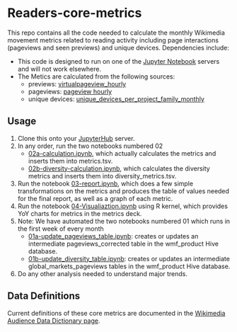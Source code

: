 # Readers-core-metrics

This repo contains all the code needed to calculate the monthly Wikimedia movement metrics related to reading activity including page interactions (pageviews and seen previews) and unique devices. Dependencies include:

* This code is designed to run on one of the [Jupyter Notebook](https://wikitech.wikimedia.org/wiki/SWAP) servers and will not work elsewhere.
* The Metics are calculated from the following sources:  
  + previews: [virtualpageview_hourly](https://wikitech.wikimedia.org/wiki/Analytics/Data_Lake/Traffic/Virtualpageview_hourly)
  + pageviews: [pageview hourly](https://wikitech.wikimedia.org/wiki/Analytics/Data_Lake/Traffic/Pageview_hourly)
  + unique devices:  [unique_devices_per_project_family_monthly](https://wikitech.wikimedia.org/wiki/Analytics/Data_Lake/Traffic/Unique_Devices)

## Usage
1. Clone this onto your [JupyterHub](https://wikitech.wikimedia.org/wiki/SWAP) server. 
2. In any order, run the two notebooks numbered 02
    * [02a-calculation.ipynb](02a-calculation.ipynb), which actually calculates the metrics and inserts them into metrics.tsv.
    * [02b-diversity-calculation.ipynb](02b-diversity-calculation.ipynb), which calculates the diversity metrics and inserts them into diversity_metrics.tsv.
3. Run the notebook [03-report.ipynb](03-report.ipynb), which does a few simple transformations on the metrics and produces the table of values needed for the final report, as well as a graph of each metric.
4. Run the notebook [04-Visualiaztion.ipynb](04-Visualzation.ipynb) using R kernel, which provides YoY charts for metrics in the metrics deck.
5. Note: We have automated the two notebooks numbered 01 which runs in the first week of every month 
    * [01a-update_pageviews_table.ipynb](https://github.com/wikimedia-research/Readers-movement-metrics/blob/main/01a-update_pageviews_table.ipynb): creates or updates an intermediate pageviews_corrected table in the wmf_product Hive database.
    * [01b-update_diversity_table.ipynb](https://github.com/wikimedia-research/Readers-movement-metrics/blob/main/01b-update_diversity_table.ipynb): creates or updates an intermediate global_markets_pageviews tables in the wmf_product Hive database.
6. Do any other analysis needed to understand major trends. 

## Data Definitions

Current definitions of these core metrics are documented in the [Wikimedia Audience Data Dictionary page](https://www.mediawiki.org/wiki/Wikimedia_Product/Data_dictionary#Core_metrics).
